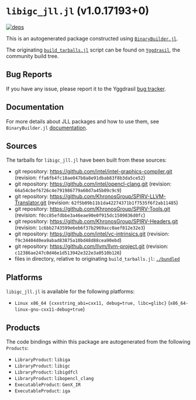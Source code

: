 # `libigc_jll.jl` (v1.0.17193+0)

[![deps](https://juliahub.com/docs/libigc_jll/deps.svg)](https://juliahub.com/ui/Packages/General/libigc_jll/)

This is an autogenerated package constructed using [`BinaryBuilder.jl`](https://github.com/JuliaPackaging/BinaryBuilder.jl).

The originating [`build_tarballs.jl`](https://github.com/JuliaPackaging/Yggdrasil/blob/84b9d5297e250eb5128234630b761652ac030934/L/libigc/build_tarballs.jl) script can be found on [`Yggdrasil`](https://github.com/JuliaPackaging/Yggdrasil/), the community build tree.

## Bug Reports

If you have any issue, please report it to the Yggdrasil [bug tracker](https://github.com/JuliaPackaging/Yggdrasil/issues).

## Documentation

For more details about JLL packages and how to use them, see `BinaryBuilder.jl` [documentation](https://docs.binarybuilder.org/stable/jll/).

## Sources

The tarballs for `libigc_jll.jl` have been built from these sources:

* git repository: https://github.com/intel/intel-graphics-compiler.git (revision: `ffa6fb4fc18ae047b8a8e91dbab83f8b3da5ce52`)
* git repository: https://github.com/intel/opencl-clang.git (revision: `66a54cbef6726c4e791986779a60d7a45b09c9c9`)
* git repository: https://github.com/KhronosGroup/SPIRV-LLVM-Translator.git (revision: `62f5b09b11b1da42274371b1f7535f6f2ab11485`)
* git repository: https://github.com/KhronosGroup/SPIRV-Tools.git (revision: `f0cc85efdbbe3a46eae90e0f915dc1509836d0fc`)
* git repository: https://github.com/KhronosGroup/SPIRV-Headers.git (revision: `1c6bb2743599e6eb6f37b2969acc0aef812e32e3`)
* git repository: https://github.com/intel/vc-intrinsics.git (revision: `f9c34404d0ea9abad83875a10bd48d88cea90ebd`)
* git repository: https://github.com/llvm/llvm-project.git (revision: `c12386ae247c0d46e1d513942e322e3a0510b126`)
* files in directory, relative to originating `build_tarballs.jl`: [`./bundled`](https://github.com/JuliaPackaging/Yggdrasil/tree/84b9d5297e250eb5128234630b761652ac030934/L/libigc/bundled)

## Platforms

`libigc_jll.jl` is available for the following platforms:

* `Linux x86_64 {cxxstring_abi=cxx11, debug=true, libc=glibc}` (`x86_64-linux-gnu-cxx11-debug+true`)

## Products

The code bindings within this package are autogenerated from the following `Products`:

* `LibraryProduct`: `libiga`
* `LibraryProduct`: `libigc`
* `LibraryProduct`: `libigdfcl`
* `LibraryProduct`: `libopencl_clang`
* `ExecutableProduct`: `GenX_IR`
* `ExecutableProduct`: `iga`
